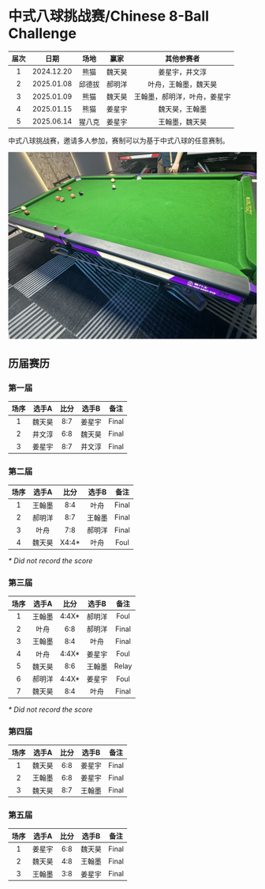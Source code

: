 # 中式八球挑战赛/Chinese 8-Ball Challenge

| 届次 | 日期       | 场地    | 赢家   | 其他参赛者                 |
| :--: | :--------: | :----: | :---: | :------------------------: |
| 1    | 2024.12.20 | 熊猫   | 魏天昊 | 姜星宇，井文淳              |
| 2    | 2025.01.08 | 邱德拔 | 郝明洋 | 叶舟，王翰墨，魏天昊         |
| 3    | 2025.01.09 | 熊猫   | 魏天昊 | 王翰墨，郝明洋，叶舟，姜星宇 |
| 4    | 2025.01.15 | 熊猫   | 姜星宇 | 魏天昊，王翰墨              |
| 5    | 2025.06.14 | 猩八克 | 姜星宇 | 王翰墨，魏天昊              |

中式八球挑战赛，邀请多人参加，赛制可以为基于中式八球的任意赛制。

![](./img/chinese_8-ball_challenge.jpg)

## 历届赛历

### 第一届

| 场序 | 选手A  | 比分  | 选手B  | 备注  |
| :--: | :---: | :---: | :----: | :---: |
| 1    | 魏天昊 | 8:7   | 姜星宇 | Final |
| 2    | 井文淳 | 6:8   | 魏天昊 | Final |
| 3    | 姜星宇 | 8:7   | 井文淳 | Final |

### 第二届

| 场序 | 选手A  | 比分  | 选手B  | 备注  |
| :--: | :---: | :---: | :----: | :---: |
| 1    | 王翰墨 | 8:4   | 叶舟   | Final |
| 2    | 郝明洋 | 8:7   | 王翰墨 | Final |
| 3    | 叶舟   | 7:8   | 郝明洋 | Final |
| 4    | 魏天昊 | X4:4\* | 叶舟   | Foul  |

*\* Did not record the score*

### 第三届

| 场序 | 选手A  | 比分  | 选手B  | 备注  |
| :--: | :---: | :---: | :----: | :---: |
| 1    | 王翰墨 | 4:4X\* | 郝明洋 | Foul  |
| 2    | 叶舟   | 6:8   | 郝明洋 | Final |
| 3    | 王翰墨 | 8:4   | 叶舟   | Final |
| 4    | 叶舟   | 4:4X\* | 姜星宇 | Foul  |
| 5    | 魏天昊 | 8:6   | 王翰墨 | Relay |
| 6    | 郝明洋 | 4:4X\* | 姜星宇 | Foul  |
| 7    | 魏天昊 | 8:4   | 叶舟   | Final |

*\* Did not record the score*

### 第四届

| 场序 | 选手A  | 比分  | 选手B  | 备注  |
| :--: | :---: | :---: | :----: | :---: |
| 1    | 魏天昊 | 6:8   | 姜星宇 | Final |
| 2    | 王翰墨 | 6:8   | 姜星宇 | Final |
| 3    | 魏天昊 | 8:7   | 王翰墨 | Final |

### 第五届

| 场序 | 选手A  | 比分  | 选手B  | 备注  |
| :--: | :---: | :---: | :----: | :---: |
| 1    | 姜星宇 | 6:8   | 魏天昊 | Final |
| 2    | 魏天昊 | 4:8   | 王翰墨 | Final |
| 3    | 王翰墨 | 3:8   | 姜星宇 | Final |